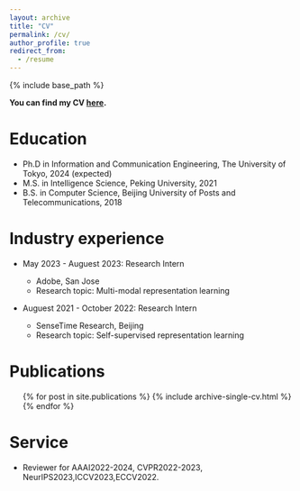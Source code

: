 ```yaml
---
layout: archive
title: "CV"
permalink: /cv/
author_profile: true
redirect_from:
  - /resume
---
```


{% include base_path %}

**You can find my CV [here](https://drive.google.com/file/d/143ScEtccaxzCh3MWnpkkmQxBdphqa7ty/view?usp=share_link).**

Education
======
* Ph.D in Information and Communication Engineering, The University of Tokyo, 2024 (expected)
* M.S. in Intelligence Science, Peking University, 2021
* B.S. in Computer Science, Beijing University of Posts and Telecommunications, 2018

Industry experience
======
* May 2023 - Auguest 2023: Research Intern
  * Adobe, San Jose
  * Research topic: Multi-modal representation learning

* Auguest 2021 - October 2022: Research Intern
  * SenseTime Research, Beijing
  * Research topic: Self-supervised representation learning

Publications
======
  <ul>{% for post in site.publications %}
    {% include archive-single-cv.html %}
  {% endfor %}</ul>
  
Service
======
* Reviewer for AAAI2022-2024, CVPR2022-2023, NeurIPS2023,ICCV2023,ECCV2022.

